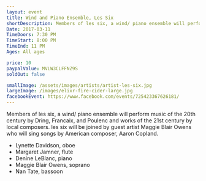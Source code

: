 ```yaml
---
layout: event
title: Wind and Piano Ensemble, Les Six
shortDescription: Members of les six, a wind/ piano ensemble will perform music of the 20th century by Dring, Francaix, and Poulenc and works of the 21st century by local composers. les six will be joined by guest artist Maggie Blair Owens who will sing songs by American composer, Aaron Copland.
Date: 2017-03-11
TimeDoors: 7:30 PM
TimeStart: 8:00 PM
TimeEnd: 11 PM
Ages: All ages

price: 10
paypalValue: MVLW3CLFFNZ9S
soldOut: false

smallImage: /assets/images/artists/artist-les-six.jpg
largeImage: /images/elixr-fire-cider-large.jpg
facebookEvent: https://www.facebook.com/events/725423367626181/
---  
```


Members of les six, a wind/ piano ensemble will perform music of the 20th century by Dring, Francaix, and Poulenc and works of the 21st century by local composers. les six will be joined by guest artist Maggie Blair Owens who will sing songs by American composer, Aaron Copland.

- Lynette Davidson, oboe
- Margaret Jamner, flute
- Denine LeBlanc, piano
- Maggie Blair Owens, soprano
- Nan Tate, bassoon
